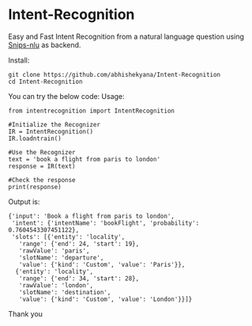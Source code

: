 # Intent-Recognition
Easy and Fast Intent Recognition from a natural language question using [Snips-nlu](https://github.com/snipsco/snips-nlu) as backend.

Install:
```
git clone https://github.com/abhishekyana/Intent-Recognition
cd Intent-Recognition
```
You can try the below code:
Usage:
```
from intentrecognition import IntentRecognition

#Initialize the Recognizer
IR = IntentRecognition()
IR.loadntrain()

#Use the Recognizer
text = 'book a flight from paris to london'
response = IR(text)

#Check the response
print(response)
```
Output is:
```
{'input': 'Book a flight from paris to london',
 'intent': {'intentName': 'bookFlight', 'probability': 0.7604543307451122},
 'slots': [{'entity': 'locality',
   'range': {'end': 24, 'start': 19},
   'rawValue': 'paris',
   'slotName': 'departure',
   'value': {'kind': 'Custom', 'value': 'Paris'}},
  {'entity': 'locality',
   'range': {'end': 34, 'start': 28},
   'rawValue': 'london',
   'slotName': 'destination',
   'value': {'kind': 'Custom', 'value': 'London'}}]}
```
Thank you
